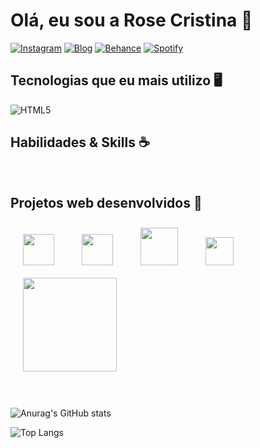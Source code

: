 # Olá, eu sou a Rose Cristina 👋
[![Instagram](https://img.shields.io/badge/Instagram-E4405F?style=for-the-badge&logo=instagram&logoColor=white)](https://www.instagram.com/oirosecristina) [![Blog](https://img.shields.io/badge/website-000000?style=for-the-badge&logo=About.me&logoColor=white)]([https://www.behance.net/oirosecristina](https://rosecristina.com.br)) [![Behance](https://img.shields.io/badge/Behance-0054F7?style=for-the-badge&logo=behance&logoColor=white)](https://www.behance.net/oirosecristina) [![Spotify](https://img.shields.io/badge/Spotify-1ED760?&style=for-the-badge&logo=spotify&logoColor=white)](https://open.spotify.com/user/313rfodfz6zrsdejebaucziyhjvy?si=1f5d223a23134e38)  


## Tecnologias que eu mais utilizo 🖥️

<div style="diplay: inline-block">
    <img alt="HTML5" src="https://img.shields.io/badge/HTML5-E34F26?style=for-the-badge&logo=html5&logoColor=white" />
    <img alt="" src="https://img.shields.io/badge/CSS3-1572B6?style=for-the-badge&logo=css3&logoColor=white" />
    <img alt="" src="https://img.shields.io/badge/JavaScript-F7DF1E?style=for-the-badge&logo=javascript&logoColor=black" />
    <img alt="" src="https://img.shields.io/badge/TypeScript-007ACC?style=for-the-badge&logo=typescript&logoColor=white" />
    <img alt="" src="https://img.shields.io/badge/PHP-777BB4?style=for-the-badge&logo=php&logoColor=white" />
    <img alt="" src="https://img.shields.io/badge/MySQL-00000F?style=for-the-badge&logo=mysql&logoColor=white" />
    <img alt="" src="https://img.shields.io/badge/Vue.js-35495E?style=for-the-badge&logo=vue.js&logoColor=4FC08D" />
    <img alt="" src="https://img.shields.io/badge/Angular-DD0031?style=for-the-badge&logo=angular&logoColor=white" />
    <img alt="" src="https://img.shields.io/badge/Bootstrap-563D7C?style=for-the-badge&logo=bootstrap&logoColor=white" />
    <img alt="" src="https://img.shields.io/badge/Node.js-43853D?style=for-the-badge&logo=node.js&logoColor=white" />
</div>

## Habilidades & Skills ☕
<div style="diplay: inline-block">
    <img alt="" src="https://img.shields.io/badge/Adobe%20Photoshop-31A8FF?style=for-the-badge&logo=Adobe%20Photoshop&logoColor=black" />
    <img alt="" src="https://img.shields.io/badge/Adobe%20Illustrator-FF9A00?style=for-the-badge&logo=adobe%20illustrator&logoColor=white" />
    <img alt="" src="https://img.shields.io/badge/Figma-F24E1E?style=for-the-badge&logo=figma&logoColor=white" />
    <img alt="" src="" />
</div>

## Projetos web desenvolvidos 🤩 
<div style="diplay: inline-block">
    <a href="https://labvitta.com.br" target="_blank"><img alt="" height="50" style="margin: 10px 20px;" src="https://labvitta.com.br/img/logo_labvitta.svg" /></a>
    <a href="https://labrasa.com.br/home/" target="_blank"><img alt="" height="50" style="margin: 10px 20px;" src="https://labrasa.com.br/images/logo_home.png" /></a>
    <a href="https://escolabrasileiracrista.com.br" target="_blank"><img alt="" height="60" style="margin: 10px 20px;" src="https://escolabrasileiracrista.com.br/images/logo_ebc.svg" /></a>
    <a href="https://souclick.com.br/home/" target="_blank"><img alt="" height="45" style="margin: 10px 20px;" src="https://souclick.com.br/images/logo_click.webp" /></a>
    <a href="https://www.conatusambiental.com.br/home/" target="_blank"><img alt="" width="150" style="margin: 10px 20px;" src="https://www.conatusambiental.com.br/images/logo.svg" /></a>
    
    
</div>

<br />
<br />

![Anurag's GitHub stats](https://github-readme-stats.vercel.app/api?username=oirosecristina&show_icons=true&theme=radical)

![Top Langs](https://github-readme-stats.vercel.app/api/top-langs/?username=oirosecristina&hide_progress=true)

